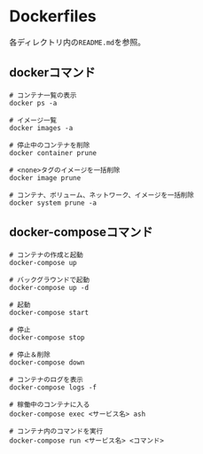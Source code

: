 # Dockerfiles

各ディレクトリ内の`README.md`を参照。

## dockerコマンド
```
# コンテナ一覧の表示
docker ps -a

# イメージ一覧
docker images -a

# 停止中のコンテナを削除
docker container prune

# <none>タグのイメージを一括削除
docker image prune

# コンテナ、ボリューム、ネットワーク、イメージを一括削除
docker system prune -a
```

## docker-composeコマンド
```
# コンテナの作成と起動
docker-compose up

# バックグラウンドで起動
docker-compose up -d

# 起動
docker-compose start

# 停止
docker-compose stop

# 停止＆削除
docker-compose down

# コンテナのログを表示
docker-compose logs -f

# 稼働中のコンテナに入る
docker-compose exec <サービス名> ash

# コンテナ内のコマンドを実行
docker-compose run <サービス名> <コマンド>
```
